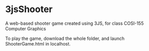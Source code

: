 # 3jsShooter
A web-based shooter game created using 3JS, for class COSI-155 Computer Graphics

To play the game, download the whole folder, and launch ShooterGame.html in localhost.
